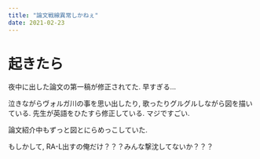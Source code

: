 ```yaml
---
title: "論文戦線異常しかねぇ"
date: 2021-02-23
---
```


# 起きたら
夜中に出した論文の第一稿が修正されてた. 早すぎる...

泣きながらヴォルガ川の事を思い出したり, 歌ったりグルグルしながら図を描いている. 先生が英語をひたすら修正している. マジですごい.

論文紹介中もずっと図とにらめっこしていた.

もしかして, RA-L出すの俺だけ？？？みんな撃沈してないか？？？
